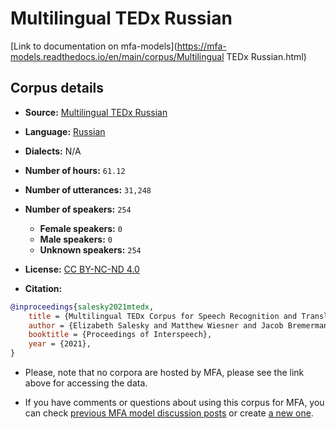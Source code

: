 
# Multilingual TEDx Russian

[Link to documentation on mfa-models](https://mfa-models.readthedocs.io/en/main/corpus/Multilingual TEDx Russian.html)

## Corpus details

- **Source:** [Multilingual TEDx Russian](https://openslr.org/100/)
- **Language:** [Russian](https://en.wikipedia.org/wiki/Russian_language)
- **Dialects:** N/A
- **Number of hours:** `61.12`
- **Number of utterances:** `31,248`
- **Number of speakers:** `254`
  - **Female speakers:** `0`
  - **Male speakers:** `0`
  - **Unknown speakers:** `254`
- **License:** [CC BY-NC-ND 4.0](https://creativecommons.org/licenses/by-nc-nd/4.0/)

- **Citation:**
```bibtex
@inproceedings{salesky2021mtedx,
	title = {Multilingual TEDx Corpus for Speech Recognition and Translation},
	author = {Elizabeth Salesky and Matthew Wiesner and Jacob Bremerman and Roldano Cattoni and Matteo Negri and Marco Turchi and Douglas W. Oard and Matt Post},
	booktitle = {Proceedings of Interspeech},
	year = {2021},
}
```

- Please, note that no corpora are hosted by MFA, please see the link above for accessing the data.

- If you have comments or questions about using this corpus for MFA, you can check [previous MFA model discussion posts](https://github.com/MontrealCorpusTools/mfa-models/discussions?discussions_q=Multilingual+TEDx+Russian) or create [a new one](https://github.com/MontrealCorpusTools/mfa-models/discussions/new).
